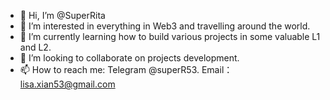 - 👋 Hi, I’m @SuperRita
- 👀 I’m interested in everything in Web3 and travelling around the world. 
- 🌱 I’m currently learning how to build various projects in some valuable L1 and L2.
- 💞️ I’m looking to collaborate on projects development. 
- 📫 How to reach me: Telegram @superR53. Email：lisa.xian53@gmail.com

<!---
SuperRita/SuperRita is a ✨ special ✨ repository because its `README.md` (this file) appears on your GitHub profile.
You can click the Preview link to take a look at your changes.
--->
